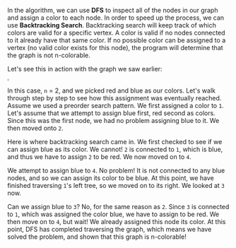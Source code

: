 <!-- title={nColorable} -->

<!-- concepts={Depth First Search (DFS)} -->

<!--badges={Python:30,Algorithms:30}-->

In the algorithm, we can use **DFS** to inspect all of the nodes in our graph and assign a color to each node. In order to speed up the process, we can use **Backtracking Search**. Backtracking search will keep track of which colors are valid for a specific vertex. A color is valid if no nodes connected to it already have that same color. If no possible color can be assigned to a vertex (no valid color exists for this node), the program will determine that the graph is not n-colorable.

Let's see this in action with the graph we saw earlier:

<img src="https://i.imgur.com/oCva0bY.png" style="zoom:25%;" />

In this case, `n` = 2, and we picked red and blue as our colors. Let's walk through step by step to see how this assignment was eventually reached. Assume we used a preorder search pattern. We first assigned a color to `1`. Let's assume that we attempt to assign blue first, red second as colors. Since this was the first node, we had no problem assigning blue to it. We then moved onto `2`. 

Here is where backtracking search came in. We first checked to see if we can assign blue as its color. We cannot! `2` is connected to `1`, which is blue, and thus we have to assign `2` to be red.  We now moved on to `4`.

We attempt to assign blue to `4`. No problem! It is not connected to any blue nodes, and so we can assign its color to be blue. At this point, we have finished traversing `1`'s left tree, so we moved on to its right. We looked at `3` now.

Can we assign blue to `3`? No,  for the same reason as `2`. Since `3` is connected to `1`, which was assigned the color blue, we have to assign to be red. We then move on to `4`, but wait! We already assigned this node its color. At this point, DFS has completed traversing the graph, which means we have solved the problem, and shown that this graph is n-colorable!

